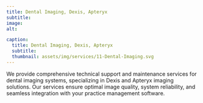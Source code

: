 ```yaml
---
title: Dental Imaging, Dexis, Apteryx
subtitle: 
image: 
alt: 

caption:
  title: Dental Imaging, Dexis, Apteryx
  subtitle: 
  thumbnail: assets/img/services/11-Dental-Imaging.svg
---
```

We provide comprehensive technical support and maintenance services for dental imaging systems, specializing in Dexis and Apteryx imaging solutions. Our services ensure optimal image quality, system reliability, and seamless integration with your practice management software.

